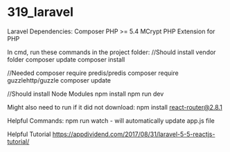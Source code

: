# 319_laravel

Laravel Dependencies:
Composer
PHP >= 5.4
MCrypt PHP Extension for PHP


In cmd, run these commands in the project folder:
//Should install vendor folder
composer update
composer install

//Needed
composer require predis/predis
composer require guzzlehttp/guzzle
composer update

//Should install Node Modules
npm install
npm run dev

Might also need to run if it did not download:
npm install react-router@2.8.1

Helpful Commands:
npm run watch - will automatically update app.js file

Helpful Tutorial
https://appdividend.com/2017/08/31/laravel-5-5-reactjs-tutorial/
